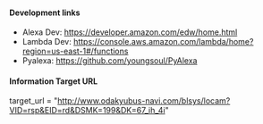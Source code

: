 #### Development links

- Alexa Dev: https://developer.amazon.com/edw/home.html
- Lambda Dev: https://console.aws.amazon.com/lambda/home?region=us-east-1#/functions
- Pyalexa: https://github.com/youngsoul/PyAlexa

#### Information Target URL
target_url = "http://www.odakyubus-navi.com/blsys/locam?VID=rsp&EID=rd&DSMK=199&DK=67_ih_4i"


